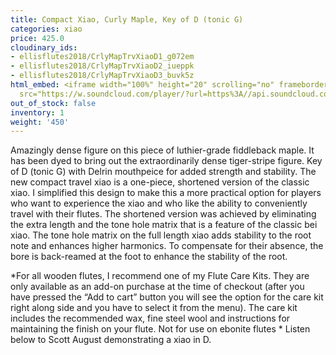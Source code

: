 ```yaml
---
title: Compact Xiao, Curly Maple, Key of D (tonic G)
categories: xiao
price: 425.0
cloudinary_ids:
- ellisflutes2018/CrlyMapTrvXiaoD1_g072em
- ellisflutes2018/CrlyMapTrvXiaoD2_iueppk
- ellisflutes2018/CrlyMapTrvXiaoD3_buvk5z
html_embed: <iframe width="100%" height="20" scrolling="no" frameborder="no" allow="autoplay"
  src="https://w.soundcloud.com/player/?url=https%3A//api.soundcloud.com/tracks/232506958&color=%23ff5500&inverse=false&auto_play=false&show_user=true"></iframe>
out_of_stock: false
inventory: 1
weight: '450'
---
```


Amazingly dense figure on this piece of luthier-grade fiddleback maple.  It has been dyed to bring out the extraordinarily dense tiger-stripe figure.  Key of D (tonic G) with Delrin mouthpeice for added strength and stability.  The new compact travel xiao is a one-piece, shortened version of the classic xiao. I simplified this design to make this a more practical option for players who want to experience the xiao and who like the ability to conveniently travel with their flutes.  The shortened version was achieved by eliminating the extra length and the tone hole matrix that is a feature of the classic bei xiao. The tone hole matrix on the full length xiao adds stability to the root note and enhances higher harmonics. To compensate for their absence, the bore is back-reamed at the foot to enhance the stability of the root.

*For all wooden flutes, I recommend one of my Flute Care Kits.  They are only available as an add-on purchase at the time of checkout (after you have pressed the “Add to cart” button you will see the option for the care kit right along side and you have to select it from the menu). The care kit includes the recommended wax, fine steel wool and instructions for maintaining the finish on your flute.  Not for use on ebonite flutes
*
Listen below to Scott August demonstrating a xiao in D.
